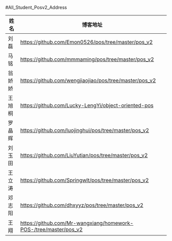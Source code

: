 #All_Student_Posv2_Address

| 姓名   | 博客地址                                                         |
|--------|------------------------------------------------------------------|
| 刘磊   | https://github.com/Emon0526/pos/tree/master/pos_v2               |
| 马铭   | https://github.com/mmmaming/pos/tree/master/pos_v2               |
| 翁娇娇 | https://github.com/wengjiaojiao/pos/tree/master/pos_v2           |
| 王旭桐 | https://github.com/Lucky-LengYi/object-oriented-pos              |
| 罗晶辉 | https://github.com/luojinghui/pos/tree/master/pos_v2                                |
| 刘玉田 | https://github.com/LiuYutian/pos/tree/master/pos_v2              |
| 王立涛 | https://github.com/Springwlt/pos/tree/master/pos_v2              |
| 邓志阳 | https://github.com/dhxyyz/pos/tree/master/pos_v2                 |
| 王翔   | https://github.com/Mr-wangxiang/homework-POS-/tree/master/pos_v2 |

